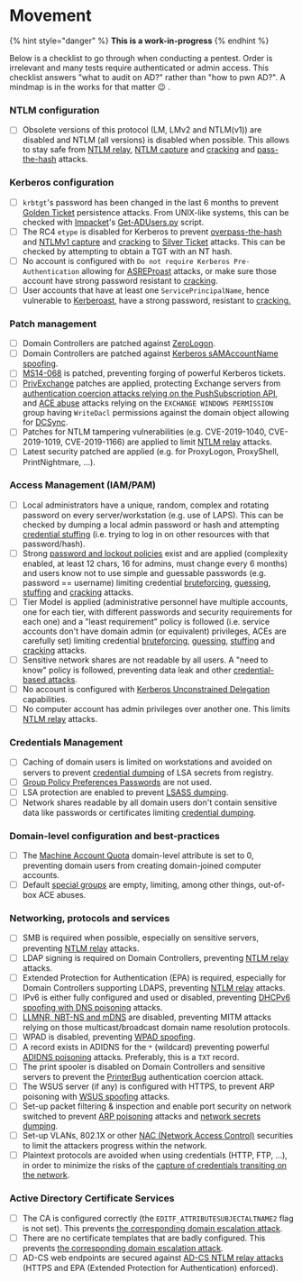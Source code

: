 # Movement

{% hint style="danger" %}
**This is a work-in-progress**
{% endhint %}

Below is a checklist to go through when conducting a pentest. Order is irrelevant and many tests require authenticated or admin access. This checklist answers "what to audit on AD?" rather than "how to pwn AD?". A mindmap is in the works for that matter :wink: .

### NTLM configuration

* [ ] Obsolete versions of this protocol (LM, LMv2 and NTLM(v1)) are disabled and NTLM (all versions) is disabled when possible. This allows to stay safe from [NTLM relay](ntlm/relay.md), [NTLM capture](ntlm/capture.md) and [cracking](credentials/cracking.md#tips-and-tricks) and [pass-the-hash](ntlm/pth.md) attacks.

### Kerberos configuration

* [ ] `krbtgt`'s password has been changed in the last 6 months to prevent [Golden Ticket](../persistence/silver-and-golden-tickets.md) persistence attacks. From UNIX-like systems, this can be checked with [Impacket](https://github.com/SecureAuthCorp/impacket/)'s [Get-ADUsers.py](https://github.com/SecureAuthCorp/impacket/blob/master/examples/GetADUsers.py) script.
* [ ] The RC4 `etype` is disabled for Kerberos to prevent [overpass-the-hash](kerberos/opth.md) and [NTLMv1 capture](ntlm/capture.md) and [cracking](credentials/cracking.md#tips-and-tricks) to [Silver Ticket](../persistence/silver-and-golden-tickets.md) attacks. This can be checked by attempting to obtain a TGT with an NT hash.
* [ ] No account is configured with `Do not require Kerberos Pre-Authentication` allowing for [ASREProast](kerberos/asreproast.md) attacks, or make sure those account have strong password resistant to [cracking](credentials/cracking.md).
* [ ] User accounts that have at least one `ServicePrincipalName`, hence vulnerable to [Kerberoast](kerberos/kerberoast.md), have a strong password, resistant to [cracking.](credentials/cracking.md)

### Patch management

* [ ] Domain Controllers are patched against [ZeroLogon](netlogon/zerologon.md).
* [ ] Domain Controllers are patched against [Kerberos sAMAccountName spoofing](kerberos/samaccountname-spoofing.md).
* [ ] [MS14-068](kerberos/forged-tickets.md#ms-14-068-cve-2014-6324) is patched, preventing forging of powerful Kerberos tickets.
* [ ] [PrivExchange](exchange-services/privexchange.md) patches are applied, protecting Exchange servers from [authentication coercion attacks relying on the PushSubscription API](mitm-and-coerced-authentications/pushsubscription-abuse.md), and [ACE abuse](dacl/) attacks relying on the `EXCHANGE WINDOWS PERMISSION` group having `WriteDacl` permissions against the domain object allowing for [DCSync](credentials/dumping/dcsync.md).
* [ ] Patches for NTLM tampering vulnerabilities (e.g. CVE-2019-1040, CVE-2019-1019, CVE-2019-1166) are applied to limit [NTLM relay](ntlm/relay.md) attacks.
* [ ] Latest security patched are applied (e.g. for ProxyLogon, ProxyShell, PrintNightmare, ...).

### Access Management (IAM/PAM)

* [ ] Local administrators have a unique, random, complex and rotating password on every server/workstation (e.g. use of LAPS). This can be checked by dumping a local admin password or hash and attempting [credential stuffing](credentials/bruteforcing/stuffing.md) (i.e. trying to log in on other resources with that password/hash).
* [ ] Strong [password and lockout policies](../recon/password-policy.md) exist and are applied (complexity enabled, at least 12 chars, 16 for admins, must change every 6 months) and users know not to use simple and guessable passwords (e.g. password == username) limiting credential [bruteforcing](credentials/bruteforcing/), [guessing](credentials/bruteforcing/guessing.md), [stuffing](credentials/bruteforcing/stuffing.md) and [cracking](credentials/cracking.md) attacks.
* [ ] Tier Model is applied (administrative personnel have multiple accounts, one for each tier, with different passwords and security requirements for each one) and a "least requirement" policy is followed (i.e. service accounts don't have domain admin (or equivalent) privileges, ACEs are carefully set) limiting credential [bruteforcing](credentials/bruteforcing/), [guessing](credentials/bruteforcing/guessing.md), [stuffing](credentials/bruteforcing/stuffing.md) and [cracking](credentials/cracking.md) attacks.
* [ ] Sensitive network shares are not readable by all users. A "need to know" policy is followed, preventing data leak and other [credential-based attacks](credentials/).
* [ ] No account is configured with [Kerberos Unconstrained Delegation](kerberos/delegations/#unconstrained-delegations) capabilities.
* [ ] No computer account has admin privileges over another one. This limits [NTLM relay](ntlm/relay.md) attacks.

### Credentials Management

* [ ] Caching of domain users is limited on workstations and avoided on servers to prevent [credential dumping](credentials/dumping/) of LSA secrets from registry.
* [ ] [Group Policy Preferences Passwords](credentials/dumping/group-policies-preferences.md) are not used.
* [ ] LSA protection are enabled to prevent [LSASS dumping](credentials/dumping/lsass.md).
* [ ] Network shares readable by all domain users don't contain sensitive data like passwords or certificates limiting [credential dumping](credentials/dumping/network-shares.md).

### Domain-level configuration and best-practices

* [ ] The [Machine Account Quota](domain-settings/machineaccountquota.md) domain-level attribute is set to 0, preventing domain users from creating domain-joined computer accounts.
* [ ] Default [special groups](broken-reference) are empty, limiting, among other things, out-of-box ACE abuses.

### Networking, protocols and services

* [ ] SMB is required when possible, especially on sensitive servers, preventing [NTLM relay](ntlm/relay.md) attacks.
* [ ] LDAP signing is required on Domain Controllers, preventing [NTLM relay](ntlm/relay.md) attacks.
* [ ] Extended Protection for Authentication (EPA) is required, especially for Domain Controllers supporting LDAPS, preventing [NTLM relay](ntlm/relay.md) attacks.
* [ ] IPv6 is either fully configured and used or disabled, preventing [DHCPv6 spoofing with DNS poisoning](mitm-and-coerced-authentications/dhcpv6-spoofing.md) attacks.
* [ ] [LLMNR, NBT-NS and mDNS](mitm-and-coerced-authentications/llmnr-nbtns-mdns-spoofing.md) are disabled, preventing MITM attacks relying on those multicast/broadcast domain name resolution protocols.
* [ ] WPAD is disabled, preventing [WPAD spoofing](mitm-and-coerced-authentications/wpad-spoofing.md).
* [ ] A record exists in ADIDNS for the `*` (wildcard) preventing powerful [ADIDNS poisoning](mitm-and-coerced-authentications/adidns-spoofing.md#wildcard-records) attacks. Preferably, this is a `TXT` record.
* [ ] The print spooler is disabled on Domain Controllers and sensitive servers to prevent the [PrinterBug](print-spooler-service/printerbug.md) authentication coercion attack.
* [ ] The WSUS server (if any) is configured with HTTPS, to prevent ARP poisoning with [WSUS spoofing](mitm-and-coerced-authentications/wsus-spoofing.md) attacks.
* [ ] Set-up packet filtering & inspection and enable port security on network switched to prevent [ARP poisoning](mitm-and-coerced-authentications/arp-poisoning.md) attacks and [network secrets dumping](credentials/dumping/network-protocols.md).
* [ ] Set-up VLANs, 802.1X or other [NAC (Network Access Control)](../../physical/networking/network-access-control.md) securities to limit the attackers progress within the network.
* [ ] Plaintext protocols are avoided when using credentials (HTTP, FTP, ...), in order to minimize the risks of the [capture of credentials transiting on the network](credentials/dumping/network-protocols.md).

### Active Directory Certificate Services

* [ ] The CA is configured correctly (the `EDITF_ATTRIBUTESUBJECTALTNAME2` flag is not set). This prevents [the corresponding domain escalation attack](ad-cs/ca-configuration.md).
* [ ] There are no certificate templates that are badly configured. This prevents [the corresponding domain escalation attack](ad-cs/certificate-templates.md).
* [ ] AD-CS web endpoints are secured against [AD-CS NTLM relay attacks](ad-cs/web-endpoints.md) (HTTPS and EPA (Extended Protection for Authentication) enforced).
